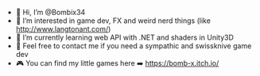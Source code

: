- 👋 Hi, I’m @Bombix34
- 👀 I’m interested in game dev, FX and weird nerd things (like http://www.langtonant.com/)
- 🌱 I’m currently learning web API with .NET and shaders in Unity3D
- 💞️ Feel free to contact me if you need a sympathic and swissknive game dev
- 🎮 You can find my little games here ➡️ https://bomb-x.itch.io/

<!---
Bombix34/Bombix34 is a ✨ special ✨ repository because its `README.md` (this file) appears on your GitHub profile.
You can click the Preview link to take a look at your changes.
--->
